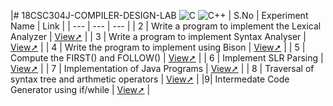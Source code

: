 |# 18CSC304J-COMPILER-DESIGN-LAB
![C](https://img.shields.io/badge/C-00599C?style=for-the-badge&logo=c&logoColor=white)
![C++](https://img.shields.io/badge/C++-00599C?style=for-the-badge&logo=c%2B%2B&logoColor=white)
| S.No | Experiment Name | Link | 
| --- | --- | --- |
| 2 | Write a program to implement the Lexical Analyzer | [View➚](  https://github.com/KavyaTummepali/18CSC304J-CD-LAB/tree/main/EXP2-LEXICAL%20ANALYSER  ) |
| 3 | Write a program to implement Syntax Analyser | [View➚](https://github.com/KavyaTummepali/18CSC304J-CD-LAB/tree/main/EXP3%3ASYNTAX%20ANALYSER) |
| 4 | Write the program to implement using Bison | [View➚](https://github.com/KavyaTummepali/18CSC304J-CD-LAB/tree/main/EXP4%3ARUNNING%20CODE%20IN%20BISON) |
| 5 | Compute the FIRST() and FOLLOW() | [View➚](https://github.com/KavyaTummepali/18CSC304J-CD-LAB/tree/main/EXP5%3AFIRST%20AND%20FOLLOW) |
| 6 | Implement SLR Parsing | [View➚](https://github.com/KavyaTummepali/18CSC304J-CD-LAB/tree/main/EXP6%3ASLR%20PARSING) | 
| 7 | Implementation of Java Programs | [View➚](https://github.com/KavyaTummepali/18CSC304J-CD-LAB/tree/main/EXP7%3AJAVA%20PROGRAMS) | 
| 8 | Traversal of syntax tree and arthmetic operators | [View➚](https://github.com/KavyaTummepali/18CSC304J-CD-LAB/tree/main/EXP8%3ATRAVERSAL%20OF%20SYNTAX%20TREE%20AND%20ARTHMETIC%20OPERATORS) | 
|9| Intermedate Code Generator using if/while | [View➚](https://github.com/KavyaTummepali/18CSC304J-CD-LAB/tree/main/EXP9%3AINTERMEDIATE%20CODE%20GENERATOR) |
